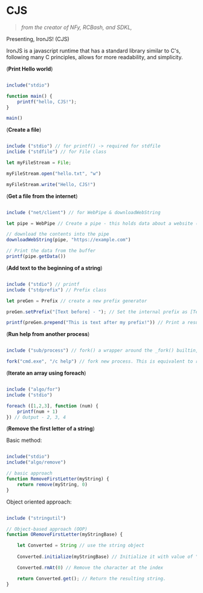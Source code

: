 # CJS

> *from the creator of NFy, RCBash, and SDKL,*

Presenting, IronJS! (CJS)

IronJS is a javascript runtime that has a standard library similar to C's, following many C principles, allows for more readability, and simplicity. 

(**Print Hello world**)

```js

include("stdio")

function main() {
    printf("hello, CJS!");
}

main()

```

(**Create a file**)

```js

include ("stdio") // for printf() -> required for stdfile
inclide ("stdfile") // for File class

let myFileStream = File;

myFileStream.open("hello.txt", "w")

myFileStream.write("Hello, CJS!")

```

(**Get a file from the internet**)

```js

include ("net/client") // for WebPipe & downloadWebString

let pipe = WebPipe // Create a pipe - this holds data about a website (or website(s)) (a buffer)

// download the contents into the pipe
downloadWebString(pipe, "https://example.com")

// Print the data from the buffer
printf(pipe.getData())

```

(**Add text to the beginning of a string**)

```js

include ("stdio") // printf
include ("stdprefix") // Prefix class

let preGen = Prefix // create a new prefix generator

preGen.setPrefix("[Text before] - "); // Set the internal prefix as [Text before] - {TEXT}

printf(preGen.prepend("This is text after my prefix!")) // Print a result of prepending the text.

```

(**Run help from another process**)

```js

include ("sub/process") // fork() a wrapper around the _fork() builtin, objectively.

fork("cmd.exe", "/c help") // fork new process. This is equivalent to running cmd.exe /c help on the command line.

```

(**Iterate an array using foreach**)

```js

include ("algo/for")
include ("stdio")

foreach ([1,2,3], function (num) {
    printf(num + 1)
}) // Output - 2, 3, 4

```

(**Remove the first letter of a string**)

Basic method:

```js

include("stdio")
include("algo/remove")

// basic approach
function RemoveFirstLetter(myString) {
    return remove(myString, 0)
}

```

Object oriented approach:

```js

include ("stringutil")

// Object-based approach (OOP)
function ORemoveFirstLetter(myStringBase) {

    let Converted = String // use the string object
    
    Converted.initialize(myStringBase) // Initialize it with value of "myStringBase"

    Converted.rmAt(0) // Remove the character at the index

    return Converted.get(); // Return the resulting string.
}

```

```